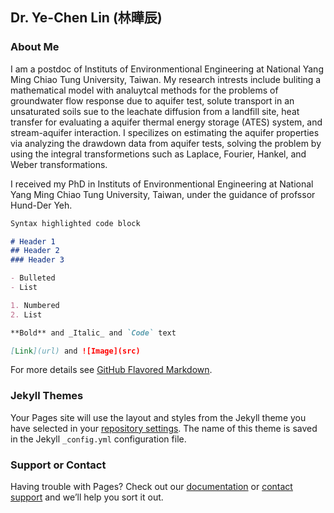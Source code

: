 ## Dr. Ye-Chen Lin (林曄辰)
### About Me

I am a postdoc of Instituts of Environmentional Engineering at National Yang Ming Chiao Tung University, Taiwan. My research intrests include buliting a mathematical model with analuytcal methods for the problems of groundwater flow response due to aquifer test, solute transport in an unsaturated soils sue to the leachate diffusion from a landfill site, heat transfer for evaluating a aquifer thermal energy storage (ATES) system, and stream-aquifer interaction. I specilizes on estimating the aquifer properties via analyzing the drawdown data from aquifer tests, solving the problem by using the integral transformetions such as Laplace, Fourier, Hankel, and Weber transformations.  

I received my PhD in Instituts of Environmentional Engineering at National Yang Ming Chiao Tung University, Taiwan, under the guidance of profssor Hund-Der Yeh. 

```markdown
Syntax highlighted code block

# Header 1
## Header 2
### Header 3

- Bulleted
- List

1. Numbered
2. List

**Bold** and _Italic_ and `Code` text

[Link](url) and ![Image](src)
```

For more details see [GitHub Flavored Markdown](https://guides.github.com/features/mastering-markdown/).

### Jekyll Themes

Your Pages site will use the layout and styles from the Jekyll theme you have selected in your [repository settings](https://github.com/aar246860/About-YCLin/settings/pages). The name of this theme is saved in the Jekyll `_config.yml` configuration file.

### Support or Contact

Having trouble with Pages? Check out our [documentation](https://docs.github.com/categories/github-pages-basics/) or [contact support](https://support.github.com/contact) and we’ll help you sort it out.
